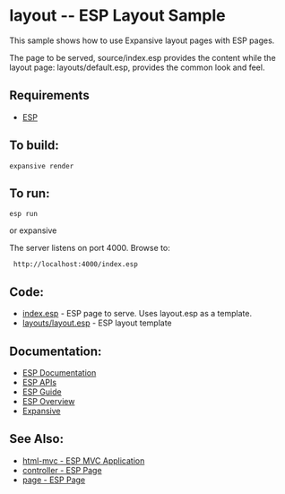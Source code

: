 layout -- ESP Layout Sample
===

This sample shows how to use Expansive layout pages with ESP pages.

The page to be served, source/index.esp provides the content while the
layout page: layouts/default.esp, provides the common look and feel.

Requirements
---
* [ESP](https://embedthis.com/esp/download.html)

To build:
---
    expansive render

To run:
---
    esp run

or 
    expansive

The server listens on port 4000. Browse to: 
 
     http://localhost:4000/index.esp

Code:
---
* [index.esp](index.esp) - ESP page to serve. Uses layout.esp as a template.
* [layouts/layout.esp](index.esp) - ESP layout template

Documentation:
---
* [ESP Documentation](https://embedthis.com/esp/doc/index.html)
* [ESP APIs](https://embedthis.com/esp/doc/ref/api/esp.html)
* [ESP Guide](https://embedthis.com/esp/doc/users/index.html)
* [ESP Overview](https://embedthis.com/esp/doc/users/using.html)
* [Expansive](https://embedthis.com/expansive/)

See Also:
---
* [html-mvc - ESP MVC Application](../html-mvc/README.md)
* [controller - ESP Page](../controller/README.md)
* [page - ESP Page](../page/README.md)
